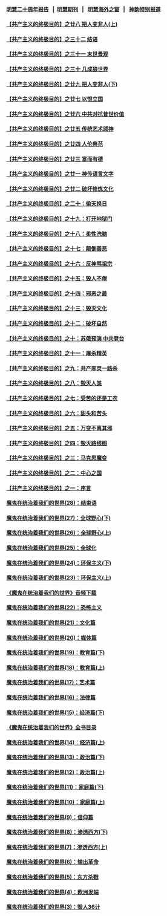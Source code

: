 #### [明慧二十周年报告](https://github.com/gfw-breaker/mh-reports/blob/master/README.md?t=07180236) &nbsp;&nbsp;|&nbsp;&nbsp;[明慧期刊](https://github.com/gfw-breaker/mh-qikan) &nbsp;&nbsp;|&nbsp;&nbsp; [明慧海外之窗](https://github.com/gfw-breaker/mh-news/blob/master/README.md?t=07180236) &nbsp;&nbsp;|&nbsp;&nbsp; [神韵特别报道](https://github.com/gfw-breaker/mh-news/blob/master/shenyun.md?t=07180236) 

#### [【共产主义的终极目的】之廿八 把人变非人(上)](../pages/nsc422/n11340492.md?t=07180236) 

#### [【共产主义的终极目的】之三十二 结语](../pages/nsc422/n11360535.md?t=07180236) 

#### [【共产主义的终极目的】之三十一 末世景观](../pages/nsc422/n11351129.md?t=07180236) 

#### [【共产主义的终极目的】之三十 几成狼世界](../pages/nsc422/n11348280.md?t=07180236) 

#### [【共产主义的终极目的】之廿九 把人变非人(下)](../pages/nsc422/n11344140.md?t=07180236) 

#### [【共产主义的终极目的】之廿七 以恨立国](../pages/nsc422/n11336944.md?t=07180236) 

#### [【共产主义的终极目的】之廿六 中共对抗普世价值](../pages/nsc422/n11324785.md?t=07180236) 

#### [【共产主义的终极目的】之廿五 传统艺术颂神](../pages/nsc422/n11296396.md?t=07180236) 

#### [【共产主义的终极目的】之廿四 人伦典范](../pages/nsc422/n11296397.md?t=07180236) 

#### [【共产主义的终极目的】之廿三 富而有德](../pages/nsc422/n11283598.md?t=07180236) 

#### [【共产主义的终极目的】之廿一 神传语言文字](../pages/nsc422/n11263265.md?t=07180236) 

#### [【共产主义的终极目的】之廿二 破坏修炼文化](../pages/nsc422/n11245728.md?t=07180236) 

#### [【共产主义的终极目的】之二十：偷天换日](../pages/nsc422/n11238846.md?t=07180236) 

#### [【共产主义的终极目的】之十九：打开地狱门](../pages/nsc422/n11206376.md?t=07180236) 

#### [【共产主义的终极目的】之十八：柔性洗脑](../pages/nsc422/n11199994.md?t=07180236) 

#### [【共产主义的终极目的】之十七：颠倒善恶](../pages/nsc422/n11179782.md?t=07180236) 

#### [【共产主义的终极目的】之十六：反神骂祖宗](../pages/nsc422/n11166798.md?t=07180236) 

#### [【共产主义的终极目的】之十五：毁人不倦](../pages/nsc422/n11166792.md?t=07180236) 

#### [【共产主义的终极目的】之十四：邪恶之最](../pages/nsc422/n11150249.md?t=07180236) 

#### [【共产主义的终极目的】之十三：毁灭文化](../pages/nsc422/n11135227.md?t=07180236) 

#### [【共产主义的终极目的】之十二：破坏自然](../pages/nsc422/n11135214.md?t=07180236) 

#### [【共产主义的终极目的】之十：苏俄预演 中共登台](../pages/nsc422/n11118424.md?t=07180236) 

#### [【共产主义的终极目的】之十一：屠杀精英](../pages/nsc422/n11118442.md?t=07180236) 

#### [【共产主义的终极目的】之九：共产邪灵一路杀](../pages/nsc422/n11114139.md?t=07180236) 

#### [【共产主义的终极目的】之八：毁灭人类](../pages/nsc422/n11108503.md?t=07180236) 

#### [【共产主义的终极目的】之七：受苦的还是工农](../pages/nsc422/n11101809.md?t=07180236) 

#### [【共产主义的终极目的】之六：甜头和苦头](../pages/nsc422/n11096971.md?t=07180236) 

#### [【共产主义的终极目的】之五：万变不离其邪](../pages/nsc422/n11091285.md?t=07180236) 

#### [【共产主义的终极目的】之四：毁灭路线图](../pages/nsc422/n11086284.md?t=07180236) 

#### [【共产主义的终极目的】之三：马克思魔变](../pages/nsc422/n11061941.md?t=07180236) 

#### [【共产主义的终极目的】之二：中心之国](../pages/nsc422/n11047728.md?t=07180236) 

#### [【共产主义的终极目的】之一：序言](../pages/nsc422/n11086077.md?t=07180236) 

#### [魔鬼在统治着我们的世界(28)：结束语](../pages/nsc422/n10936246.md?t=07180236) 

#### [魔鬼在统治着我们的世界(27)：全球野心(下)](../pages/nsc422/n10928319.md?t=07180236) 

#### [魔鬼在统治着我们的世界(26)：全球野心(上)](../pages/nsc422/n10900318.md?t=07180236) 

#### [魔鬼在统治着我们的世界(25)：全球化](../pages/nsc422/n10788205.md?t=07180236) 

#### [魔鬼在统治着我们的世界(24)：环保主义(下)](../pages/nsc422/n10695307.md?t=07180236) 

#### [魔鬼在统治着我们的世界(23)：环保主义(上)](../pages/nsc422/n10688613.md?t=07180236) 

#### [《魔鬼在统治着我们的世界》音频下载](../pages/nsc422/n10635553.md?t=07180236) 

#### [魔鬼在统治着我们的世界(22)：恐怖主义](../pages/nsc422/n10614727.md?t=07180236) 

#### [魔鬼在统治着我们的世界(21)：文化篇](../pages/nsc422/n10597706.md?t=07180236) 

#### [魔鬼在统治着我们的世界(20)：媒体篇](../pages/nsc422/n10586579.md?t=07180236) 

#### [魔鬼在统治着我们的世界(19)：教育篇(下)](../pages/nsc422/n10564808.md?t=07180236) 

#### [魔鬼在统治着我们的世界(18)：教育篇(上)](../pages/nsc422/n10526970.md?t=07180236) 

#### [魔鬼在统治着我们的世界(17)：艺术篇](../pages/nsc422/n10499093.md?t=07180236) 

#### [魔鬼在统治着我们的世界(16)：法律篇](../pages/nsc422/n10485969.md?t=07180236) 

#### [魔鬼在统治着我们的世界(15)：经济篇(下)](../pages/nsc422/n10469975.md?t=07180236) 

#### [《魔鬼在统治着我们的世界》全书目录](../pages/nsc422/n10464261.md?t=07180236) 

#### [魔鬼在统治着我们的世界(14)：经济篇(上)](../pages/nsc422/n10457370.md?t=07180236) 

#### [魔鬼在统治着我们的世界(13)：政治篇(下)](../pages/nsc422/n10448270.md?t=07180236) 

#### [魔鬼在统治着我们的世界(12)：政治篇(上)](../pages/nsc422/n10444576.md?t=07180236) 

#### [魔鬼在统治着我们的世界(11)：家庭篇(下)](../pages/nsc422/n10440961.md?t=07180236) 

#### [魔鬼在统治着我们的世界(10)：家庭篇(上)](../pages/nsc422/n10435448.md?t=07180236) 

#### [魔鬼在统治着我们的世界(9)：信仰篇](../pages/nsc422/n10432159.md?t=07180236) 

#### [魔鬼在统治着我们的世界(8)：渗透西方(下)](../pages/nsc422/n10429603.md?t=07180236) 

#### [魔鬼在统治着我们的世界(7)：渗透西方(上)](../pages/nsc422/n10426013.md?t=07180236) 

#### [魔鬼在统治着我们的世界(6)：输出革命](../pages/nsc422/n10421536.md?t=07180236) 

#### [魔鬼在统治着我们的世界(5)：东方杀戮](../pages/nsc422/n10417707.md?t=07180236) 

#### [魔鬼在统治着我们的世界(4)：欧洲发端](../pages/nsc422/n10414890.md?t=07180236) 

#### [魔鬼在统治着我们的世界(3)：毁人36计](../pages/nsc422/n10411583.md?t=07180236) 

